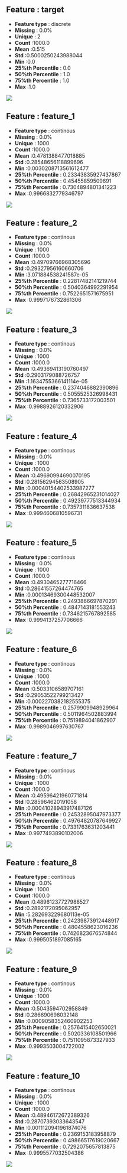 ## Feature : target
- **Feature type** : discrete
- **Missing** : 0.0%
- **Unique** : 2
- **Count** :1000.0
- **Mean** :0.515
- **Std** :0.5000250243988044
- **Min** :0.0
- **25%th Percentile** : 0.0
- **50%th Percentile** : 1.0
- **75%th Percentile** : 1.0
- **Max** :1.0

![](target.png)
## Feature : feature_1
- **Feature type** : continous
- **Missing** : 0.0%
- **Unique** : 1000
- **Count** :1000.0
- **Mean** :0.4781388477018885
- **Std** :0.28548656118899696
- **Min** :0.0030208713561612477
- **25%th Percentile** : 0.23343835927437867
- **50%th Percentile** : 0.45455859509691
- **75%th Percentile** : 0.7304894801341223
- **Max** :0.9966832779346797

![](feature_1.png)
## Feature : feature_2
- **Feature type** : continous
- **Missing** : 0.0%
- **Unique** : 1000
- **Count** :1000.0
- **Mean** :0.49709766968305696
- **Std** :0.29327956160660706
- **Min** :3.071884538241587e-05
- **25%th Percentile** : 0.22817482141219744
- **50%th Percentile** : 0.5040364992291954
- **75%th Percentile** : 0.7522651571675951
- **Max** :0.9997176732861306

![](feature_2.png)
## Feature : feature_3
- **Feature type** : continous
- **Missing** : 0.0%
- **Unique** : 1000
- **Count** :1000.0
- **Mean** :0.49369413190760497
- **Std** :0.2903179088726757
- **Min** :1.1634755366141114e-05
- **25%th Percentile** : 0.2374046882390896
- **50%th Percentile** : 0.5055525326998431
- **75%th Percentile** : 0.7365733172003501
- **Max** :0.9988926120332906

![](feature_3.png)
## Feature : feature_4
- **Feature type** : continous
- **Missing** : 0.0%
- **Unique** : 1000
- **Count** :1000.0
- **Mean** :0.49690994690070195
- **Std** :0.28156294563508905
- **Min** :0.00040154402533987277
- **25%th Percentile** : 0.26842965231014027
- **50%th Percentile** : 0.49239777513344934
- **75%th Percentile** : 0.7357311836637538
- **Max** :0.9994606810596731

![](feature_4.png)
## Feature : feature_5
- **Feature type** : continous
- **Missing** : 0.0%
- **Unique** : 1000
- **Count** :1000.0
- **Mean** :0.4930465277716466
- **Std** :0.28641557264474765
- **Min** :0.00013469300448532007
- **25%th Percentile** : 0.2493866697870291
- **50%th Percentile** : 0.4847143181553243
- **75%th Percentile** : 0.7346215767892585
- **Max** :0.9994137257706666

![](feature_5.png)
## Feature : feature_6
- **Feature type** : continous
- **Missing** : 0.0%
- **Unique** : 1000
- **Count** :1000.0
- **Mean** :0.5033106589707161
- **Std** :0.29053522799213427
- **Min** :0.0002270382182555375
- **25%th Percentile** : 0.2579909948929964
- **50%th Percentile** : 0.5011964502883994
- **75%th Percentile** : 0.7519894041862907
- **Max** :0.9989046997630767

![](feature_6.png)
## Feature : feature_7
- **Feature type** : continous
- **Missing** : 0.0%
- **Unique** : 1000
- **Count** :1000.0
- **Mean** :0.49596421960771814
- **Std** :0.285964620191058
- **Min** :0.00041028943917487126
- **25%th Percentile** : 0.24532895047973377
- **50%th Percentile** : 0.49764820787649927
- **75%th Percentile** : 0.7331763631203441
- **Max** :0.9977493890102006

![](feature_7.png)
## Feature : feature_8
- **Feature type** : continous
- **Missing** : 0.0%
- **Unique** : 1000
- **Count** :1000.0
- **Mean** :0.48961237727988527
- **Std** :0.2892172095062957
- **Min** :5.282693229680113e-05
- **25%th Percentile** : 0.24239873912448917
- **50%th Percentile** : 0.4804558623016236
- **75%th Percentile** : 0.7426823676574844
- **Max** :0.9995051897085165

![](feature_8.png)
## Feature : feature_9
- **Feature type** : continous
- **Missing** : 0.0%
- **Unique** : 1000
- **Count** :1000.0
- **Mean** :0.5043594702958849
- **Std** :0.286690698032148
- **Min** :0.0009058352460902253
- **25%th Percentile** : 0.2576415402650021
- **50%th Percentile** : 0.5020336108501966
- **75%th Percentile** : 0.7511095873327933
- **Max** :0.9993503004722002

![](feature_9.png)
## Feature : feature_10
- **Feature type** : continous
- **Missing** : 0.0%
- **Unique** : 1000
- **Count** :1000.0
- **Mean** :0.48946172672389326
- **Std** :0.28707393033643547
- **Min** :0.0011120941961874076
- **25%th Percentile** : 0.2369153183958879
- **50%th Percentile** : 0.49866517619020667
- **75%th Percentile** : 0.7292075657813875
- **Max** :0.9995577032504386

![](feature_10.png)
